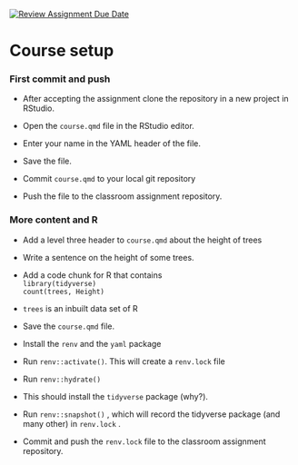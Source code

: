 [![Review Assignment Due Date](https://classroom.github.com/assets/deadline-readme-button-22041afd0340ce965d47ae6ef1cefeee28c7c493a6346c4f15d667ab976d596c.svg)](https://classroom.github.com/a/s9h5fMmq)
# Course setup

### First commit and push

-   After accepting the assignment clone the repository in a new project in RStudio.

-   Open the `course.qmd` file in the RStudio editor.

-   Enter your name in the YAML header of the file.

-   Save the file.

-   Commit `course.qmd` to your local git repository

-   Push the file to the classroom assignment repository.

### More content and R

-   Add a level three header to `course.qmd` about the height of trees

-   Write a sentence on the height of some trees.

-   Add a code chunk for R that contains\
    `library(tidyverse)`\
    `count(trees, Height)`

-   `trees` is an inbuilt data set of R

-   Save the `course.qmd` file.

-   Install the `renv` and the `yaml` package

-   Run `renv::activate()`. This will create a `renv.lock` file

-   Run `renv::hydrate()`

-   This should install the `tidyverse` package (why?).

-   Run `renv::snapshot()` , which will record the tidyverse package (and many other) in `renv.lock` .

-   Commit and push the `renv.lock` file to the classroom assignment repository.
